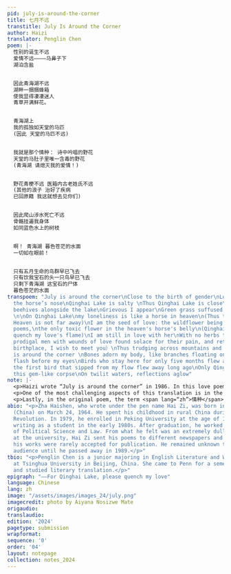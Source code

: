 ```yaml
---
pid: july-is-around-the-corner
title: 七月不远
transtitle: July Is Around the Corner
author: Haizi
translator: Penglin Chen
poem: |-
  性别的诞生不远
  爱情不远————马鼻子下
  湖泊含盐


  因此青海湖不远
  湖畔一捆捆蜂箱
  使我显得凄凄迷人
  青草开满鲜花。


  青海湖上
  我的孤独如天堂的马匹
  (因此 天堂的马匹不远)


  我就是那个情种： 诗中吟唱的野花
  天堂的马肚子里唯一含毒的野花
  (青海湖 请熄灭我的爱情！)


  野花青梗不远 医箱内古老姓氏不远
  (其他的浪子 治好了疾病
  已回原籍 我这就想去见你们)


  因此爬山涉水死亡不远
  骨骼挂遍我身体
  如同蓝色水上的树枝


  啊！ 青海湖 暮色苍茫的水面
  一切如在眼前！


  只有五月生命的鸟群早已飞去
  只有饮我宝石的头一只鸟早已飞去
  只剩下青海湖 这宝石的尸体
  暮色苍茫的水面
transpoem: "July is around the corner\nClose to the birth of gender\nLove is close---beneath
  the horse’s nose\nQinghai Lake is salty \nThus Qinghai Lake is close\nBundles of
  beehives alongside the lake\nGrievous I appear\nGreen grass suffused with flowers
  \n\nOn Qinghai Lake\nmy loneliness is like a horse in heaven\n(Thus the horse in
  Heaven is not far away)\nI am the seed of love: the wildflower being chanted in
  poems,\nthe only toxic flower in the heaven's horse's belly\n(Qinghai Lake, please
  quench my love's flame)\nI am still in love with her\nWith no herbs to heal\n(Other
  prodigal men with wounds of love found solace for their pain, and returned to their
  birthplace, I wish to meet you）\nThus trudging across mountains and streams, death
  is around the corner \nBones adorn my body, like branches floating on blue water,\nAll
  flash before my eyes\nBirds who stay here for only five months flew away long ago\nOnly
  the first bird that sipped from my flow flew away long ago\nOnly Qinghai Lake remains,
  this gem-like corpse\nOn twilit waters, reflections aglow"
note: |-
  <p>Haizi wrote “July is around the corner” in 1986. In this love poem, Haizi utilizes Qinghai Lake as a confidant and employs subtle imagery like horses and fresh blooms to convey his profound sense of solitude and the excruciating pain of lost love.</p>
  <p>One of the most challenging aspects of this translation is in the line, “I am still in love with you / With no herbs to heal.” A direct translation from the original text would be, “Wildflowers and green stems are not far away, ancient last names in the medical chest are not far.” However, such a rendering appears quite vague. The Chinese pronunciation of “green stems” is a homophone for <span lang=“zh”>情根</span> (<em>qing gen</em>), which conveys the enduring nature of the poet’s faithful love. It likens this steadfast love to the root and stem of a plant, implying that this unwavering love has been deeply rooted in the poet's heart.. Therefore, I translated it as “I am still in love with you,” emphasizing such deep-rooted affection. “Ancient last names in the medical chest are not far” shows the author’s search for a remedy for his wounds of love. This is because many Chinese herbal medicine names include common surnames. “Ancient last names” thus symbolize various herbs. Although “ancient last names” are “not far,” they are still unattainable, implying that the author’s suffering is actually incurable. Signifying the poet’s profound emotional pain, I chose to translate this line as “with no herbs to heal.”</p>
  <p>Lastly, in the original poem, the term <span lang=“zh”>情种</span> (<em>qing zhong</em>) literally translates to “the love seed.” However, within the Chinese cultural context, <span lang=“zh”>情种</span> refers to an individual deeply enamored of someone. This phrase describes love as a seed rooted in one’s heart. Finding no equivalent in English, I chose to translate <span lang=“zh”>情种</span> as “the seed of love.”</p>
abio: "<p>Zha Haishen, who wrote under the pen name Hai Zi, was born in Anhui Province
  (China) on March 24, 1964. He spent his childhood in rural China during the Cultural
  Revolution. In 1979, he enrolled in Peking University at the age of 15. He began
  writing as a student in the early 1980s. After graduation, he worked at China University
  of Political Science and Law. From what he felt was an extremely dull environment
  at the university, Hai Zi sent his poems to different newspapers and presses, but
  his works were rarely accepted for publication. He remained unknown to the general
  audience until he passed away in 1989.</p>"
tbio: "<p>Penglin Chen is a junior majoring in English Literature and World Literature
  at Tsinghua University in Beijing, China. She came to Penn for a semester in 2023
  and studied literary translation.</p>"
epigraph: "——For Qinghai Lake, please quench my love"
language: Chinese
lang: zh
image: "/assets/images/images_24/july.png"
imagecredit: photo by Aiyana Nosizwe Mate
origaudio:
translaudio:
edition: '2024'
pagetype: submission
wrapformat:
sequence: '0'
order: '04'
layout: notepage
collection: notes_2024
---
```

